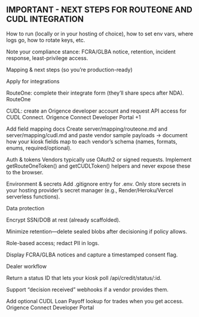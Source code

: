 ## IMPORTANT - NEXT STEPS FOR ROUTEONE AND CUDL INTEGRATION

How to run (locally or in your hosting of choice), how to set env vars, where logs go, how to rotate keys, etc.

Note your compliance stance: FCRA/GLBA notice, retention, incident response, least-privilege access.

Mapping & next steps (so you’re production-ready)

Apply for integrations

RouteOne: complete their integrate form (they’ll share specs after NDA). 
RouteOne

CUDL: create an Origence developer account and request API access for CUDL Connect. 
Origence Connect Developer Portal
+1

Add field mapping docs
Create server/mapping/routeone.md and server/mapping/cudl.md and paste vendor sample payloads → document how your kiosk fields map to each vendor’s schema (names, formats, enums, required/optional).

Auth & tokens
Vendors typically use OAuth2 or signed requests. Implement getRouteOneToken() and getCUDLToken() helpers and never expose these to the browser.

Environment & secrets
Add .gitignore entry for .env. Only store secrets in your hosting provider’s secret manager (e.g., Render/Heroku/Vercel serverless functions).

Data protection

Encrypt SSN/DOB at rest (already scaffolded).

Minimize retention—delete sealed blobs after decisioning if policy allows.

Role-based access; redact PII in logs.

Display FCRA/GLBA notices and capture a timestamped consent flag.

Dealer workflow

Return a status ID that lets your kiosk poll /api/credit/status/:id.

Support “decision received” webhooks if a vendor provides them.

Add optional CUDL Loan Payoff lookup for trades when you get access. 
Origence Connect Developer Portal
